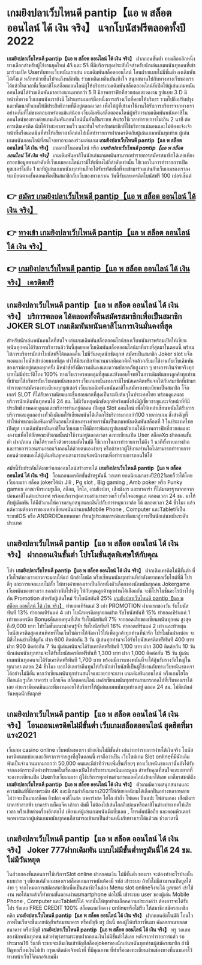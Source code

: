 # เกมยิงปลาเว็บไหนดี pantip【แอ พ สล็อต ออนไลน์ ได้ เงิน จริง】  แจกโบนัสฟรีตลอดทั้งปี 2022

**เกมยิงปลาเว็บไหนดี pantip【แอ พ สล็อต ออนไลน์ ได้ เงิน จริง】** ฝากถอนขั้นต่ำ  ทางเลือกอีกหนึ่งทางเลือกสำหรับผู้ใช้งานยุคใหม่ 4จี และ 5จี ที่มีบริการสุดประทับใจสำหรับนักเล่นเกมพนันทุกคนที่เข้ามาร่วมเปิด Userกับทางเว็บพนันเราเล่น เกมเดิมพันสล็อตออนไลน์ โอนฝากแบบไม่มีขั้นต่ำ ลงเดิมพันได้ตั้งแต่ หลักหน่วยขึ้นไปจนถึงหลักพัน ร่วมเพลิดเพลินบันเทิงใจ สนุกสนานไปกับทางทางเว็บของเราได้แล้วในเวลานี้เว็บคาสิโนสล็อตออนไลน์ผู้ให้บริการเกมเดิมพันสล็อตออนไลน์ที่เปิดให้ผู้เล่นเกมพนันออนไลน์ได้ร่วมเดิมพันมาอย่างนานมากกว่า 5 ปี มีภาพกราฟิกที่สวยสดและงดงาม รูปแบบ 3 D
มิหนำซ้ำทางเว็บเกมพนันเรายังมี โปรแกรมเมอร์มือหนึ่งการสร้างเว็บที่คอยให้บริการ  รวมไปถึงปรับปรุงและพัฒนาตัวเกมให้มีประสิทธิภาพที่ดีอยู่ตลอดเวลา เพื่อให้ผู้ที่เข้ามาใช้งานได้รับการบริการจากทางเราอย่างเต็มที่ไม่ขาดตกบกพร่องแม้แต่น้อย เว็บเดิมพันสล็อตออนไลน์ผู้บริการเกมเดิมพันพนันคาสิโนออนไลน์ของทางค่ายเกมเดิมพันออนไลน์นั้นยังเป็นระบบ Autoใช้เวลาทำรายการไม่เกิน 2 นาที ต่อการเติมเครดิต นับได้ว่าสะดวกรวดเร็ว และทันใจสำหรับสมาชิกที่ใช้บริการแน่นอนและไม่ต้องแจ้งเจ้าหน้าที่หรือแอดมินที่ทำให้เสียเวลาอีกต่อไปเมื่อทำรายการฝากเครดิตกับผู้เล่นเกมพนันทุกท่าน
ผู้เล่นเกมพนันออนไลน์ที่สนใจอยากจะลองร่วมเล่นเกม **เกมยิงปลาเว็บไหนดี pantip【แอ พ สล็อต ออนไลน์ ได้ เงิน จริง】** เกมคาสิโนออนไลน์ หรือ ***เกมยิงปลาเว็บไหนดี pantip【แอ พ สล็อต ออนไลน์ ได้ เงิน จริง】*** เกมเดิมพันคาสิโนนักเล่นเกมพนันสามารถทำรายการสมัครสมาชิกได้เลยเพียงกรอกข้อมูลตามลำดับที่เว็บเกมออนไลน์เรามีให้เพียงไม่กี่ลำดับเท่านั้น ใช้เวลาในการทำรายการเปิดยูสเซอร์ไม่ถึง 1 นาทีผู้เล่นเกมพนันทุกท่านก็จะได้รับรหัสเพื่อที่จะเข้ามาร่วมเล่นกับเว็บเกมของเราลงทะเบียนตามขั้นตอนเพื่อเป็นสมาชิกกับเว็บของทางเราณ วันนี้รับเลยเครดิตโบนัสฟรี 100 เปอร์เซ็นต์ 

## 👉 [สมัคร เกมยิงปลาเว็บไหนดี pantip【แอ พ สล็อต ออนไลน์ ได้ เงิน จริง】](https://archa888.com/)
## 👉 [ทางเข้า เกมยิงปลาเว็บไหนดี pantip【แอ พ สล็อต ออนไลน์ ได้ เงิน จริง】](https://archa888.com/)
## 👉 [เกมยิงปลาเว็บไหนดี pantip【แอ พ สล็อต ออนไลน์ ได้ เงิน จริง】 เครดิตฟรี](https://archa888.com/)

## เกมยิงปลาเว็บไหนดี pantip【แอ พ สล็อต ออนไลน์ ได้ เงิน จริง】 บริการตลอด ได้ตลอดทั้งคืนสมัครสมาชิกเพื่อเป็นสมาชิก JOKER SLOT เกมเดิมพันพนันคาสิโนการเงินมั่นคงที่สุด

สำหรับนักเล่นพนันคนใดที่สนใจ เล่นเกมเดิมพันสล็อตออนไลน์ของเว็บพนันเราพร้อมเปิดให้เซียนพนันทุกคนได้รับการบริการแล้ววันนี้สุดยอดเว็บเดิมพันสล็อตออนไลน์มาที่แรงที่สุดมาในตอนนี้ พร้อมให้การบริการนักล่าโบนัสฟรีได้ตลอดคืน ไม่มีวันหยุดนักขัตฤกษ์ สมัครเป็นสมาชิก Joker slot แจ็กพอตและโบนัสเข้าบ่อยมากที่สุด ทำให้มีสมาชิกจำนวนมากติดอกติดใจแล้วกลับมาใช้งานกับเว็บเดิมพันของเราต่ออยู่ตลอดทุกครั้ง มิหนำซ้ำยังมีความมั่นคงและความปลอดภัยสูงมาก ๆ ทางการเงินจ่ายจริงทุกบาทไม่มีประวัติโกง 100% ทางเว็บเราครอบคลุมที่สุดและยังตอบโจทย์ในการเดิมพันของลูกค้าทุกท่านที่เข้ามาใช้บริการกับเว็บเกมพนันของเรา
เว็บเกมพนันของเรามีโบนัสเครดิตฟรีแจกให้กับสมาชิกที่เข้ามาทำรายการสมัครลงทะเบียนทุกยูสเซอร์ เว็บเกมเดิมพันพนันคาสิโนสมัครลงทะเบียนเป็นสมาชิก โจ๊กเกอร์ SLOT ที่ได้รับความนิยมและชื่นชอบมากที่สุดเป็นระดับต้นๆในประเทศไทย พร้อมดูแลและบริการนักเดิมพันทุกคนได้ 24 ชม. ไม่มีวันหยุดนักขัตฤกษ์พร้อมทั้งยังมีผู้เชี่ยวชาญและเจ้าหน้าที่ที่มีประสิทธิภาพคอยดูแลและบริการท่านอยู่ตลอด เปิดยูส Slot ออนไลน์ เพื่อให้เหล่าเซียนพนันได้รับการบริการและดูแลอย่างทั่วถึงมีเกมให้เซียนพนันได้เลือกใช้บริการมากกว่า100 รายการเกม
สิ่งสำคัญที่ทำให้ค่ายเกมเดิมพันคาสิโนออนไลน์ของทางค่ายเรานั้นเป็นเกมพนันเดิมพันสล็อตที่ 1 ในประเทศไทย เปิดยูส  เกมเดิมพันพนันคาสิโนเว็บเกมเราได้มีการพัฒนารูปแบบตัวเกมให้มีภาพกราฟิกที่สวยสดและงดงามเพื่อให้ลักษณะตัวเกมนั้นน่าใช้งานอยู่ตลอดเวลา ลงทะเบียนเปิด User สล็อตXo ฝากถอนขั้นต่ำ ฝาก/ถอน เงินได้รวดเร็วด้วยระบบอัตโนมัติ ใช้เวลาในการทำรายการไม่ถึง 1 นาทีทั้งรายการฝากและรายการถอนสามารถแจ้งถอนได้ด้วยตนเองง่ายๆ หรือถ้าหากผู้ใช้งานท่านใดไม่สามารถทำรายการถอนด้วยตนเองได้ผู้เดิมพันทุกคนสามารถแจ้งพนักงานเพื่อทำรายการถอนให้ได้

สมัยนี้รับประกันได้เลยว่าเกมออนไลน์สร้างรายได้ **เกมยิงปลาเว็บไหนดี pantip【แอ พ สล็อต ออนไลน์ ได้ เงิน จริง】** โอนถอนเครดิตขั้นต่ำทรูมันนี่ วอเลท ยอดนิยมมาแรงปี2021เลยก็ว่าได้โดยเว็บเกมเรา สล็อต jokerได้นำ  Jili , Pg slot , Big gaming , Amb poker หรือ Funky games อาณาจักรเกมรูเล็ต, สล็อต, ไฮโล, เกมยิงปลา, เสือมังกร และบาคาร่า ที่ได้มาตรฐานจากจากบ่อนคาสิโนต่างประเทศ พร้อมบริการสุดความสามารถรวดเร็วทันใจคอยดูแล ตลอดเวลา 24 ชม. มาให้กับผู้เดิมพัน ได้มีตัวเกมให้ความสนุกสนุกและมันไปกับการหมุนวงวล้อ ได้ ตลอดเวลา 24 ชั่วโมง แล้วแต่ความต้องการของเหล่าเซียนพนันผ่านบนMobile Phone , Computer และTabletที่เป็นระบบIOS หรือ ANDROIDแบบพกพา เรียนรู้ประสบการณ์และพัฒนาสู่การเป็นนักเล่นพนันระดับประเทศ

## เกมยิงปลาเว็บไหนดี pantip【แอ พ สล็อต ออนไลน์ ได้ เงิน จริง】 ฝากถอนเงินขั้นต่ำ โปรโมชั่นสุดพิเศษให้กับคุณ

โปร **เกมยิงปลาเว็บไหนดี pantip【แอ พ สล็อต ออนไลน์ ได้ เงิน จริง】** ฝากเติมเครดิตไม่มีขั้นต่ำ ที่เว็บไซต์ของเราอยากจะมอบให้แก่  นักล่าโบนัส หรือเซียนพนันทุกท่านที่กำลังอยากหาเว็บไซต์ที่มี โปรดีๆ และการแจกแบบไม่กั๊ก ให้ทางค่ายของเราเป็นอีกหนึ่งตัวเลือกของนักพนันทุกคน Jokergame เว็บพนันของทางเรา ขอกล่าวกับโปรดีๆ ให้กับคุณลูกค้าทุกท่านได้เลือกกัน จะมีโปรโมชั่นอะไรบ้างไปดูกัน
 Promotion สำหรับผู้เล่นใหม่ รับโบนัสทันที 25% [เกมยิงปลาเว็บไหนดี pantip【แอ พ สล็อต ออนไลน์ ได้ เงิน จริง】](https://archa888.com/) ทำยอดเทิร์นแค่ 3 เท่า
 PROMOTION ฝากแรกของวัน รับโบนัสทันที 13% ทำยอดเทิร์นแค่ 4 เท่า
โบนัสเครดิตทุกยอดฝาก รับโบนัสทันที 15% ทำยอดเทิร์นแค่ 1 เท่าของเครดิต
Bonusคืนยอดทุนที่เสีย รับโบนัสทันที 7% จากยอดเสียของเซียนพนันทุกคน สูงสุดถึง9,000 บาท
โปรโมชั่นแนะนำคนรู้จัก รับโบนัสทันที 16% ทำยอดเทิร์นแค่ 2 เท่า
และท้ายสุดโบนัสเครดิตสุดแสนพิศษที่ในเว็บไซต์เราได้จัดหาไว้ให้เพื่อลูกค้าทุกท่านที่น่ารัก โปรโมชั่นฝากบ่อย จะมีสิ่งไหนบ้างไปดูกัน
ฝาก 600 ติดต่อกัน 3 วัน ผู้เล่นทุกท่านจะได้รับโบนัสเครดิตฟรีทันที 400 บาท
ฝาก 900 ติดต่อกัน 7 วัน ผู้เล่นพนันจะได้รับเครดิตฟรีทันที 1,100 บาท
ฝาก 300 ติดต่อกัน 10 วัน นักเล่นพนันทุกท่านจะได้รับโบนัสเครดิตฟรีทันที 1,300 บาท
ฝาก 1,000 ติดต่อกัน 15 วัน ผู้เล่นเกมพนันทุกคนจะได้รับเครดิตฟรีทันที 1,700 บาท
พร้อมมีการแทงพนันที่จะได้ลุ้นรับรางวัลใหญ่ในทุกเวลา ตลอด 24 ชั่วโมง บอกได้เลยว่าคืนทุนให้กับนักล่าโบนัสที่เป็นผู้ใช้งานกับทางเว็บพนันของเราได้อย่างไม่มีอั้น หากว่าเซียนพนันทุกท่านสนใจและอยากจะแทง เกมเดิมพันออนไลน์ หรือเกมไฮโล ป๊อกเด้ง รูเล็ต บาคาร่า แบ็กแจ๊ค สล็อตออนไลน์ เหล่าเซียนพนันทุกท่านสามารถกดไปที่เว็บของเราได้เลย ค่ายเรามีแอดมินและทีมงานคอยให้บริการให้ผู้เล่นเกมพนันทุกท่านอยู่ ตลอด 24 ชม. ไม่มีแม้แต่วันหยุดนักขัตฤกษ์

## เกมยิงปลาเว็บไหนดี pantip【แอ พ สล็อต ออนไลน์ ได้ เงิน จริง】 โอนถอนเครดิตไม่มีขั้นต่ำ  เว็บเกมสล็อตออนไลน์ สุดฮิตที่มาแรง2021

เว็บเกม casino online เว็บพนันของเรา ฝากเงินไม่มีขั้นต่ำ เล่นง่ายทำรายการง่ายได้เงินจริง โบนัสเครดิตแตกบ่อยและอัตราการจ่ายสูงที่สุในตอนนี้ เราถือว่าเป็น เว็บไซต์เกม Slot onlineที่มีนักเดิมพันเป็นจำนวนมากมากกว่า 50,000 คนและมีถ้าทีว่าจะเพิ่มขึ้นเรื่อยๆ ทางเว็บพนันของเรานั้นยังได้รับจากองค์กรระดับต่างประเทศในเรื่องของเปิดให้บริการเกมพนันและดูแล สำหรับคุณที่สนใจและอยากที่จะลงทะเบียนเปิด Userกับเว็บเกมเรา ผู้ใช้บริการทุกท่านสามารถแอดไลน์เข้ามาได้เลย
	มาลิ้มรสชาติถึง **เกมยิงปลาเว็บไหนดี pantip【แอ พ สล็อต ออนไลน์ ได้ เงิน จริง】** ตัวเกมมีความสนุกสนานและความมันส์ที่มีภาพระดับ 4K และมีเกมกำลังมาแรง2021ให้กับยอดนิยมได้เลือกปั่นอย่างหลากหลาย  ไม่ว่าจะเป็นเกมสล็อต ยิงปลา คาสิโนสด บาคาร่าสด ไฮโล กำถั่ว ไพ่แคง ปั่นแปะ ไพ่สามกอง เสือมังกร บาคาร่าสายฟ้า บาคาร่า แบ็คแจ๊ค เก้าเก ดัมมี่ ไม่ต้องไปเล่นไกลถึงบ่อนหรือคาสิโนต่างประเทศให้เสียเวลา หรือเสียค่าเครื่องอีกต่อไป เพียงแค่ผู้เล่นเกมพนันมีแท็บเลต , โทรศัพท์มือถือ และคอมพิวเตอร์พกพาสะดวกผู้เล่นเกมพนันทุกคนก็สามารถเข้ามาเป็นส่วนหนึ่งกับทางเราได้แล้วณ ช่วงเวลานี้

## เกมยิงปลาเว็บไหนดี pantip【แอ พ สล็อต ออนไลน์ ได้ เงิน จริง】 Joker 777ฝากเดิมพัน แบบไม่มีขั้นต่ำทรูมันนี่ได้ 24 ชม. ไม่มีวันหยุด

ในส่วนของขั้นตอนการใช้บริการSlot online ฝากถอนเงิน ไม่มีขั้นต่ำ ของเรา จะต้องทำอะไรบ้างนั้น แบบง่าย ๆ เพียงแค่ตัวเกมของเราสล็อตเกมการพนันต้องมี รหัส เข้าระบบ ถ้ายังไม่มีสามารถเปิดยูสได้ง่าย ๆ จากโหมดการสมัครสมาชิกเพื่อเป็นสมาชิกในช่อง Menu slot onlineจึงจะได้ ยูสเซอร์ เข้าใช้งาน พอได้มาแล้วก็ทำตามขั้นตอนผ่านsmartphone ต่อไปนี้
เข้าระบบ user  ของผู้เล่น Mobile Phone , Computer และTabletก็ได้
จากนั้นให้ทุกท่านเลือกความประสงค์ว่า ต้องการจะได้รับโปร รับเลย FREE CREDIT 100% สล็อตเกมวัดดวง onlineหรือไม่รับ
ให้สมาชิกสมัครสมาชิก คลิก **เกมยิงปลาเว็บไหนดี pantip【แอ พ สล็อต ออนไลน์ ได้ เงิน จริง】** ฝากถอนอัตโนมัติ โอนไว ภาพในเว็บจะขึ้นเลขบัญชีพร้อมธนาคาร หรือบัญชี ทรู มันนี่ ของผู้ให้บริการขึ้นมา
คัดลอกหมายเลขธนาคาร หรือบัญชี **เกมยิงปลาเว็บไหนดี pantip【แอ พ สล็อต ออนไลน์ ได้ เงิน จริง】** ทรู วอเลท ของนักพนันทุกคน แล้วทำธุรกรรมระบบฝากถอนเงินไม่มีขั้นต่ำได้เลย
หลังจากทำรายการแล้ว รอประมาณ16 วินาที ระบบจะเติมเงินเข้าบัญชีสล็อตjokerของนักเล่นพนันทุกท่านผู้สมัครสมาชิก
ถ้ามีปัญหาเรื่องเงินไม่เข้า กรุณาติดต่อเจ้าหน้าที่ ที่มีคุณภาพ ที่ทำเรื่องลงทะเบียนผ่านช่องทางที่แนบเอาไว้ทางหน้าเว็บโจ๊กเกอร์เกมมิ่ง


